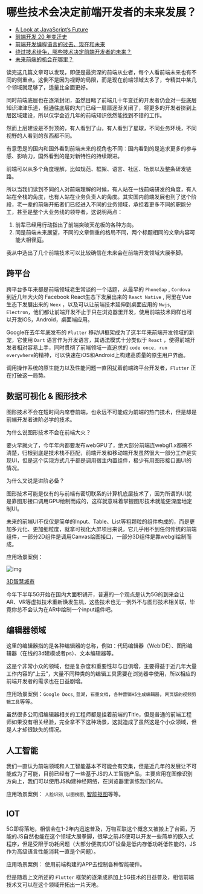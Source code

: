 # 哪些技术会决定前端开发者的未来发展？

* [A Look at JavaScript’s Future](https://link.juejin.im/?target=https%3A%2F%2Fwww.toptal.com%2Fjavascript%2Fpredicting-javascript-future)
* [前端开发 20 年变迁史](https://link.juejin.im/?target=https%3A%2F%2Fmp.weixin.qq.com%2Fs%2FyNg7Q0XNLJMnqffTIJhNUg)
* [前端开发编程语言的过去、现在和未来](https://link.juejin.im/?target=https%3A%2F%2Fjohnhax.net%2F2019%2Ffe-lang%2Farticle1)
* [绕过技术纷争，哪些技术决定前端开发者的未来？](绕过技术纷争，哪些技术决定前端开发者的未来？)
* [未来前端的机会在哪里？](https://link.juejin.im/?target=https%3A%2F%2Fmp.weixin.qq.com%2Fs%3F__biz%3DMzIzOTU0NTQ0MA%3D%3D%26mid%3D2247490769%26idx%3D1%26sn%3D7ee6e01045a6fe7e15f16aa33afcc2ad%26chksm%3De92921dede5ea8c8e93489271e8877d2e8688bd511b32e22c287b6c468904c5466b40f6a2bec%26xtrack%3D1%26scene%3D90%26subscene%3D93%26sessionid%3D1562200039%26clicktime%3D1562)

读完这几篇文章可以发现，即便是最资深的前端从业者，每个人看前端未来也有不同的侧重点。这倒不是因为视野的局限，而是现在前端领域太多了，专精其中某几个领域就足够了，适量比全面更好。

同时前端底层也在逐渐封闭，虽然目睹了前端几十年变迁的开发者仍会对一些底层知识津津乐道，但通往底层的大门已经一扇扇逐渐关闭了，将更多的开发者挤到上层区域建设，所以仅学会近几年的前端知识依然能找到不错的工作。

然而上层建设是不封顶的，有人看到了山，有人看到了星球，不同业务环境，不同视野的人看到的东西都不同。

有意思是的国内和国外看到前端未来的视角也不同：国内看到的是追求更多的参与感、影响力，国外看到的是对新特性的持续跟进。

前端可以从多个角度理解，比如规范、框架、语言、社区、场景以及整条研发链路。

所以当我们读到不同的人对前端理解的时候，有人站在一线前端研发的角度，有人站在全栈的角度，也有人站在业务负责人的角度。其实国内前端发展也到了这个阶段，老一辈的前端开拓者们已经进入不同的业务领域，承担着更多不同的职能分工，甚至是整个大业务线的领导者，这说明两点：

1. 前辈已经用行动指出了前端突破天花板的各种方向。
2. 同是前端未来展望，不同的文章侧重的格局不同，两个标题相同的文章内容可能大相径庭。

我从中选出了几个前端技术可以比较确信在未来会在前端开发领域大展拳脚。


## 跨平台

跨平台多年来都是前端领域老生常谈的一个话题，从最早的 `PhoneGap` , `Cordova` 到近几年大火的 Facebook React生态下发展出来的 `React Native` , 阿里在Vue生态下发展出来的 `Weex` ，以及可以让前端技术延伸到桌面应用的 `Nwjs`, `Electron`，他们都让前端开发不止于只在浏览器里开发，使用前端技术同样也可以开发iOS，Android，桌面端应用。

Google在去年年底发布的 `Flutter` 移动UI框架成为了这半年来前端开发领域的新宠，它使用 `Dart` 语言作为开发语言，其语法模式十分类似于 `React` ，使得前端开发者相对容易上手，同时贯彻了前端领域一直追求的 `code once, run everywhere`的精神，可以快速在iOS和Android上构建高质量的原生用户界面。

调用操作系统的原生能力以及性能问题一直困扰着前端跨平台开发者，`Flutter` 正在打破这一局势。

## 数据可视化 & 图形技术

图形技术不会在短时间内席卷前端，也永远不可能成为前端的热门技术，但是却是前端开发者进阶必学的技术。

为什么说图形技术不会在前端大火？

要火早就火了，今年年内都要发布webGPU了，绝大部分前端连webgl1.x都搞不清楚，归根到底是技术栈不匹配，前端开发和移动端开发虽然很大一部分工作是实现UI，但是这个实现方式几乎都是调用宿主内置组件，极少有用图形接口画UI的情况。

为什么又说是进阶必备？

图形技术可能是仅有的与前端有密切联系的计算机底层技术了，因为所谓的UI就是靠图形接口调用GPU绘制而成的，这样就意味着掌握图形技术就能更深度地定制UI。

未来的前端UI不仅仅是简单的Input、Table、List等粗颗粒的组件构成的，而是更加多元化、更加细粒度，就拿可视化大屏项目来说，它几乎用不到任何传统的前端组件，一部分2D组件是调用Canvas绘图接口，一部分3D组件是靠webgl绘制而成。

应用场景案例：

![img](https://user-gold-cdn.xitu.io/2019/6/28/16b9c222a5180695?imageslim)

[3D智慧城市](http://www.hightopo.com/demo/intelligent-city/entry/dest/index.html)

今年下半年5G开始在国内大面积铺开，普遍的一个观点是认为5G的到来会让AR、VR等虚拟技术重新焕发生机，这些技术也无一例外不与图形技术相关联，毕竟你总不会认为在AR中绘制一个input组件吧。



## 编辑器领域

这里的编辑器指的是各种编辑器的总称，例如：代码编辑器（WebIDE）、图形编辑器（在线的3d建模或者ps）、文本编辑器等。

这是个非常小众的领域，但是复杂度和重要性却与日俱增，主要得益于近几年大量工作内容的“上云”，大量不同种类的的编辑工具需要在浏览器中使用，所以相应的前端开发者的需求也在日益剧增。

应用场景案例：`Google Docs`, `蓝湖`，`石墨文档`，`各种营销H5生成编辑器`，`网页版的视频剪辑工具`等等。

虽然很多公司招编辑器相关的工程师都是挂着前端的Title，但是普通的前端工程师如果没有相关经验，完全拿不下这种场景，这就造成了虽然这是个小众领域，但是人才却很缺失的情况。

## 人工智能

我们一直认为前端领域和人工智能基本不可能会有交集，但是近几年的发展让不可能成为了可能，目前已经有了一些基于JS的人工智能产品，主要应用在图像识别方向上，我们可以使用JS构建神经网络，在浏览器里训练我们的AI。

应用场景案例： `人脸识别`, `以图搜图`, [智能抠图](https://www.gaoding.com/koutu)等等。

## IOT

5G即将落地，相信会在1-2年内迅速普及，万物互联这个概念又被搬上了台面，万能的JS自然也能在这个领域大展拳脚，很早之前JS便可以开发一些简单的嵌入式程序，但是受限于功耗问题（大部分便携式IOT设备是低内存低功耗低性能的，JS作为高级语言性能消耗一直是个问题）。

应用场景案例： 使用前端构建的APP去控制各种智能硬件。

但是随着上文所述的 `Flutter` 框架的逐渐成熟加上5G技术的日益普及，相信前端技术又可以在这个领域开拓出一片天地。








